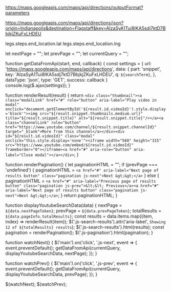 
https://maps.googleapis.com/maps/api/directions/outputFormat?parameters


https://maps.googleapis.com/maps/api/directions/json?origin=Indianapolis&destination=Flagstaff&key=AIzaSyA1Tui8IKA5sdj7ktD7BbjkjZKuFxLHDEU


legs.steps.end_location.lat
legs.steps.end_location.lng



let nextPage = "";
let prevPage = "";
let currentQuery = "";

function getDataFromApi(start, end, callback) {
	const settings = {
		url: 'https://maps.googleapis.com/maps/api/directions',
		data: {
			part: 'snippet',
			key: 'AIzaSyA1Tui8IKA5sdj7ktD7BbjkjZKuFxLHDEU',
			q: `${searchTerm}`,
		},
		dataType: 'json',
		type: 'GET',
		success: callback
	}
	console.log($.ajax(settings));
}

function renderResult(result) {
	return `<div class="thumbnail"><a class="modalLink" href="#" role="button" aria-label="Play video in modal" onclick="document.getElementById('${result.id.videoId}').style.display='block'"><img src="${result.snippet.thumbnails.medium.url}" title="${result.snippet.title}" alt="${result.snippet.title}"/></a><a class="channelLink" role="button" href="https://www.youtube.com/channel/${result.snippet.channelId}" target="_blank">More from this channel</a></div><div id="${result.id.videoId}" class="modal" onclick="this.style.display='none'"><iframe width="560" height="315" src="https://www.youtube.com/embed/${result.id.videoId}" frameborder="0"></iframe><a href="#" aria-role="button" aria-label="Close modal"></a></div>`;
}

function renderPagination() {
	let paginationHTML = "";
	if (prevPage === 'undefined') {
		paginationHTML = `<a href="#" aria-label="Next page of results button" class="pagination js-next">Next &gt;&gt;</a>`
	} else {
		paginationHTML = `<a href="#" aria-label="Previous page of results button" class="pagination js-prev">&lt;&lt; Previous</a><a href="#" aria-label="Next page of results button" class="pagination js-next">Next &gt;&gt;</a>`;
	}
	return paginationHTML;
}

function displayYoutubeSearchData(data) {
	nextPage = `${data.nextPageToken}`;
	prevPage = `${data.prevPageToken}`;
	totalResults = `${data.pageInfo.totalResults}`;
	const results = data.items.map((item, index) => renderResult(item));
	$('.js-search-results').attr('aria-label', `Showing 12 of ${totalResults} results`);
	$('.js-search-results').html(results);
	const pagination = renderPagination();
	$('.js-pagination').html(pagination);
}



function watchNext() {
	$('main').on('click', '.js-next', event => {
		event.preventDefault();
		getDataFromApi(currentQuery, displayYoutubeSearchData, nextPage);
	});
}

function watchPrev() {
	$('main').on('click', '.js-prev', event => {
		event.preventDefault();
		getDataFromApi(currentQuery, displayYoutubeSearchData, prevPage);
	});
}


$(watchNext);
$(watchPrev);